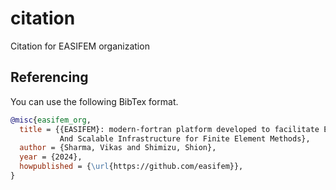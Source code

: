 # citation
Citation for EASIFEM organization

## Referencing

You can use the following BibTex format.
```bibtex
@misc{easifem_org,
  title = {{EASIFEM}: modern-fortran platform developed to facilitate Expandable
           And Scalable Infrastructure for Finite Element Methods},
  author = {Sharma, Vikas and Shimizu, Shion},
  year = {2024},
  howpublished = {\url{https://github.com/easifem}},
}
```
